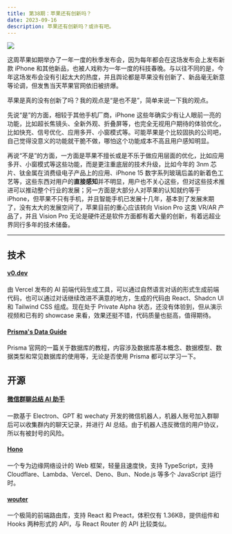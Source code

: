 ```yaml
---
title: 第38期：苹果还有创新吗？
date: 2023-09-16
description: 苹果还有创新吗？或许有吧。
---
```


![](/static/weekly/issue-38-cover.jpg)

这周苹果如期举办了一年一度的秋季发布会，因为每年都会在这场发布会上发布新款 iPhone 和其他新品，也被人戏称为一年一度的科技春晚。与以往不同的是，今年这场发布会没有引起太大的热度，并且舆论都是苹果没有创新了、新品毫无新意等论调，但发售当天苹果官网依旧被挤爆。

苹果是真的没有创新了吗？我的观点是“是也不是”，简单来说一下我的观点。

先说“是”的方面，相较于其他手机厂商，iPhone 这些年确实少有让人眼前一亮的功能，比如超长焦镜头、全新外观、折叠屏等，也完全无视用户期待的体验优化，比如快充、信号优化、应用多开、小窗模式等。可能苹果是个比较固执的公司吧，自己觉得没意义的功能就干脆不做，哪怕这个功能成本不高且用户感知明显。

再说“不是”的方面，一方面是苹果不擅长或是不乐于做应用层面的优化，比如应用多开、小窗模式等这些功能，而是更注重底层的技术升级，比如今年的 3nm 芯片、钛金属在消费级电子产品上的应用、iPhone 15 数字系列玻璃后盖的新着色工艺等，这些东西对用户的**直接感知**并不明显，用户也不关心这些，但对这些技术推进可以推动整个行业的发展；另一方面是大部分人对苹果的认知就约等于 iPhone，但苹果不只有手机，并且智能手机已发展十几年，基本到了发展末期了，没有太大的发展空间了，苹果目前的重心应该转向 Vision Pro 这类 VR/AR 产品了，并且 Vision Pro 无论是硬件还是软件方面都有着大量的创新，有着远超业界同行多年的技术储备。

<hr />

## 技术

#### [v0.dev](https://v0.dev/)

由 Vercel 发布的 AI 前端代码生成工具，可以通过自然语言对话的形式生成前端代码，也可以通过对话继续改进不满意的地方，生成的代码由 React、Shadcn UI 和 Tailwind CSS 组成。现在处于 Private Alpha 状态，还没有体验到，但从演示视频和已有的 showcase 来看，效果还挺不错，代码质量也挺高，值得期待。

#### [Prisma's Data Guide](https://www.prisma.io/dataguide)

Prisma 官网的一篇关于数据库的教程，内容涉及数据库基本概念、数据模型、数据类型和常见数据库的使用等，无论是否使用 Prisma 都可以学习一下。

## 开源

#### [微信群聊总结 AI 助手](https://github.com/aoao-eth/wechat-ai-summarize-bot)

一款基于 Electron、GPT 和 wechaty 开发的微信机器人，机器人账号加入群聊后可以收集群内的聊天记录，并进行 AI 总结。由于机器人违反微信的用户协议，所以有被封号的风险。

#### [Hono](https://github.com/honojs/hono)

一个专为边缘网络设计的 Web 框架，轻量且速度快，支持 TypeScript，支持 Cloudflare、Lambda、Vercel、Deno、Bun、Node.js 等多个 JavaScript 运行时。

#### [wouter](https://github.com/molefrog/wouter)

一个极简的前端路由库，支持 React 和 Preact，体积仅有 1.36KB，提供组件和 Hooks 两种形式的 API，与 React Router 的 API 比较类似。

